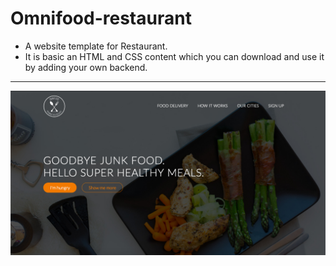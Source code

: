 # Omnifood-restaurant

* A website template for Restaurant. 
* It is basic an HTML and CSS content which you can download and use it by adding your own backend.

------------------------------------------------------------------------------

![Image of Header](https://github.com/Prince-1501/Omnifood-restaurant/blob/master/resources/header.jpg)
